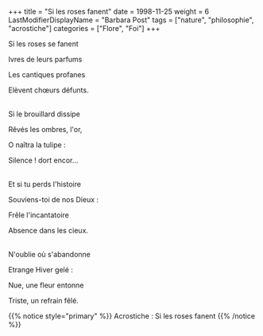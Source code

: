 +++
title = "Si les roses fanent"
date = 1998-11-25
weight = 6
LastModifierDisplayName = "Barbara Post"
tags = ["nature", "philosophie", "acrostiche"]
categories = ["Flore", "Foi"]
+++

Si les roses se fanent

Ivres de leurs parfums

Les cantiques profanes

Elèvent chœurs défunts.

 \
Si le brouillard dissipe

Rêvés les ombres, l'or,

O naîtra la tulipe :

Silence ! dort encor...

 \
Et si tu perds l'histoire

Souviens-toi de nos Dieux :

Frêle l'incantatoire

Absence dans les cieux.

 \
N'oublie où s'abandonne

Etrange Hiver gelé :

Nue, une fleur entonne

Triste, un refrain fêlé.

{{% notice style="primary" %}}
Acrostiche : Si les roses fanent
{{% /notice %}}
